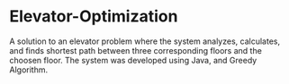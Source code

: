 # Elevator-Optimization
A solution to an elevator problem where the system analyzes, calculates, and finds shortest path between three corresponding floors and the choosen floor. The system was developed using Java, and Greedy Algorithm.
